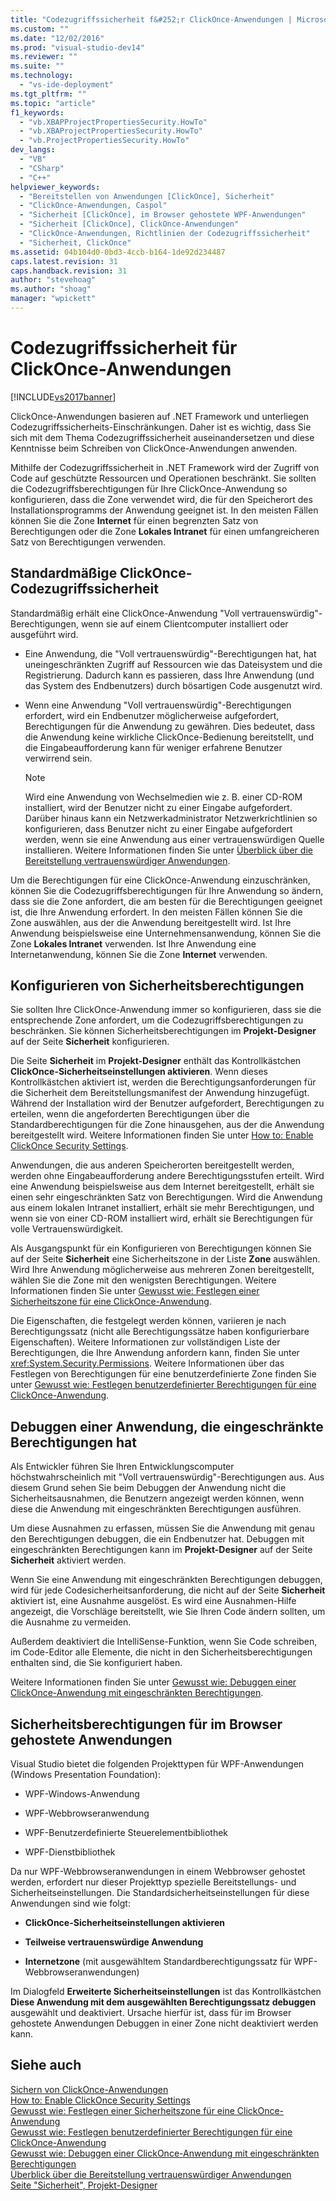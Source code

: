 ```yaml
---
title: "Codezugriffssicherheit f&#252;r ClickOnce-Anwendungen | Microsoft Docs"
ms.custom: ""
ms.date: "12/02/2016"
ms.prod: "visual-studio-dev14"
ms.reviewer: ""
ms.suite: ""
ms.technology: 
  - "vs-ide-deployment"
ms.tgt_pltfrm: ""
ms.topic: "article"
f1_keywords: 
  - "vb.XBAPProjectPropertiesSecurity.HowTo"
  - "vb.XBAProjectPropertiesSecurity.HowTo"
  - "vb.ProjectPropertiesSecurity.HowTo"
dev_langs: 
  - "VB"
  - "CSharp"
  - "C++"
helpviewer_keywords: 
  - "Bereitstellen von Anwendungen [ClickOnce], Sicherheit"
  - "ClickOnce-Anwendungen, Caspol"
  - "Sicherheit [ClickOnce], im Browser gehostete WPF-Anwendungen"
  - "Sicherheit [ClickOnce], ClickOnce-Anwendungen"
  - "ClickOnce-Anwendungen, Richtlinien der Codezugriffssicherheit"
  - "Sicherheit, ClickOnce"
ms.assetid: 04b104d0-0bd3-4ccb-b164-1de92d234487
caps.latest.revision: 31
caps.handback.revision: 31
author: "stevehoag"
ms.author: "shoag"
manager: "wpickett"
---
```

# Codezugriffssicherheit f&#252;r ClickOnce-Anwendungen
[!INCLUDE[vs2017banner](../code-quality/includes/vs2017banner.md)]

ClickOnce\-Anwendungen basieren auf .NET Framework und unterliegen Codezugriffssicherheits\-Einschränkungen. Daher ist es wichtig, dass Sie sich mit dem Thema Codezugriffssicherheit auseinandersetzen und diese Kenntnisse beim Schreiben von ClickOnce\-Anwendungen anwenden.  
  
 Mithilfe der Codezugriffssicherheit in .NET Framework wird der Zugriff von Code auf geschützte Ressourcen und Operationen beschränkt. Sie sollten die Codezugriffsberechtigungen für Ihre ClickOnce\-Anwendung so konfigurieren, dass die Zone verwendet wird, die für den Speicherort des Installationsprogramms der Anwendung geeignet ist. In den meisten Fällen können Sie die Zone **Internet** für einen begrenzten Satz von Berechtigungen oder die Zone **Lokales Intranet** für einen umfangreicheren Satz von Berechtigungen verwenden.  
  
## Standardmäßige ClickOnce\-Codezugriffssicherheit  
 Standardmäßig erhält eine ClickOnce\-Anwendung "Voll vertrauenswürdig"\-Berechtigungen, wenn sie auf einem Clientcomputer installiert oder ausgeführt wird.  
  
-   Eine Anwendung, die "Voll vertrauenswürdig"\-Berechtigungen hat, hat uneingeschränkten Zugriff auf Ressourcen wie das Dateisystem und die Registrierung. Dadurch kann es passieren, dass Ihre Anwendung \(und das System des Endbenutzers\) durch bösartigen Code ausgenutzt wird.  
  
-   Wenn eine Anwendung "Voll vertrauenswürdig"\-Berechtigungen erfordert, wird ein Endbenutzer möglicherweise aufgefordert, Berechtigungen für die Anwendung zu gewähren. Dies bedeutet, dass die Anwendung keine wirkliche ClickOnce\-Bedienung bereitstellt, und die Eingabeaufforderung kann für weniger erfahrene Benutzer verwirrend sein.  
  
    > [!NOTE]
    >  Wird eine Anwendung von Wechselmedien wie z. B. einer CD\-ROM installiert, wird der Benutzer nicht zu einer Eingabe aufgefordert. Darüber hinaus kann ein Netzwerkadministrator Netzwerkrichtlinien so konfigurieren, dass Benutzer nicht zu einer Eingabe aufgefordert werden, wenn sie eine Anwendung aus einer vertrauenswürdigen Quelle installieren. Weitere Informationen finden Sie unter [Überblick über die Bereitstellung vertrauenswürdiger Anwendungen](../deployment/trusted-application-deployment-overview.md).  
  
 Um die Berechtigungen für eine ClickOnce\-Anwendung einzuschränken, können Sie die Codezugriffsberechtigungen für Ihre Anwendung so ändern, dass sie die Zone anfordert, die am besten für die Berechtigungen geeignet ist, die Ihre Anwendung erfordert. In den meisten Fällen können Sie die Zone auswählen, aus der die Anwendung bereitgestellt wird. Ist Ihre Anwendung beispielsweise eine Unternehmensanwendung, können Sie die Zone **Lokales Intranet** verwenden. Ist Ihre Anwendung eine Internetanwendung, können Sie die Zone **Internet** verwenden.  
  
## Konfigurieren von Sicherheitsberechtigungen  
 Sie sollten Ihre ClickOnce\-Anwendung immer so konfigurieren, dass sie die entsprechende Zone anfordert, um die Codezugriffsberechtigungen zu beschränken. Sie können Sicherheitsberechtigungen im **Projekt\-Designer** auf der Seite **Sicherheit** konfigurieren.  
  
 Die Seite **Sicherheit**  im **Projekt\-Designer** enthält das Kontrollkästchen **ClickOnce\-Sicherheitseinstellungen aktivieren**. Wenn dieses Kontrollkästchen aktiviert ist, werden die Berechtigungsanforderungen für die Sicherheit dem Bereitstellungsmanifest der Anwendung hinzugefügt. Während der Installation wird der Benutzer aufgefordert, Berechtigungen zu erteilen, wenn die angeforderten Berechtigungen über die Standardberechtigungen für die Zone hinausgehen, aus der die Anwendung bereitgestellt wird. Weitere Informationen finden Sie unter [How to: Enable ClickOnce Security Settings](../deployment/how-to-enable-clickonce-security-settings.md).  
  
 Anwendungen, die aus anderen Speicherorten bereitgestellt werden, werden ohne Eingabeaufforderung andere Berechtigungsstufen erteilt. Wird eine Anwendung beispielsweise aus dem Internet bereitgestellt, erhält sie einen sehr eingeschränkten Satz von Berechtigungen. Wird die Anwendung aus einem lokalen Intranet installiert, erhält sie mehr Berechtigungen, und wenn sie von einer CD\-ROM installiert wird, erhält sie Berechtigungen für volle Vertrauenswürdigkeit.  
  
 Als Ausgangspunkt für ein Konfigurieren von Berechtigungen können Sie auf der Seite **Sicherheit** eine Sicherheitszone in der Liste **Zone** auswählen. Wird Ihre Anwendung möglicherweise aus mehreren Zonen bereitgestellt, wählen Sie die Zone mit den wenigsten Berechtigungen. Weitere Informationen finden Sie unter [Gewusst wie: Festlegen einer Sicherheitszone für eine ClickOnce\-Anwendung](../deployment/how-to-set-a-security-zone-for-a-clickonce-application.md).  
  
 Die Eigenschaften, die festgelegt werden können, variieren je nach Berechtigungssatz \(nicht alle Berechtigungssätze haben konfigurierbare Eigenschaften\). Weitere Informationen zur vollständigen Liste der Berechtigungen, die Ihre Anwendung anfordern kann, finden Sie unter <xref:System.Security.Permissions>. Weitere Informationen über das Festlegen von Berechtigungen für eine benutzerdefinierte Zone finden Sie unter [Gewusst wie: Festlegen benutzerdefinierter Berechtigungen für eine ClickOnce\-Anwendung](../deployment/how-to-set-custom-permissions-for-a-clickonce-application.md).  
  
## Debuggen einer Anwendung, die eingeschränkte Berechtigungen hat  
 Als Entwickler führen Sie Ihren Entwicklungscomputer höchstwahrscheinlich mit "Voll vertrauenswürdig"\-Berechtigungen aus. Aus diesem Grund sehen Sie beim Debuggen der Anwendung nicht die Sicherheitsausnahmen, die Benutzern angezeigt werden können, wenn diese die Anwendung mit eingeschränkten Berechtigungen ausführen.  
  
 Um diese Ausnahmen zu erfassen, müssen Sie die Anwendung mit genau den Berechtigungen debuggen, die ein Endbenutzer hat. Debuggen mit eingeschränkten Berechtigungen kann im **Projekt\-Designer** auf der Seite **Sicherheit** aktiviert werden.  
  
 Wenn Sie eine Anwendung mit eingeschränkten Berechtigungen debuggen, wird für jede Codesicherheitsanforderung, die nicht auf der Seite **Sicherheit** aktiviert ist, eine Ausnahme ausgelöst. Es wird eine Ausnahmen\-Hilfe angezeigt, die Vorschläge bereitstellt, wie Sie Ihren Code ändern sollten, um die Ausnahme zu vermeiden.  
  
 Außerdem deaktiviert die IntelliSense\-Funktion, wenn Sie Code schreiben, im Code\-Editor alle Elemente, die nicht in den Sicherheitsberechtigungen enthalten sind, die Sie konfiguriert haben.  
  
 Weitere Informationen finden Sie unter [Gewusst wie: Debuggen einer ClickOnce\-Anwendung mit eingeschränkten Berechtigungen](../deployment/how-to-debug-a-clickonce-application-with-restricted-permissions.md).  
  
## Sicherheitsberechtigungen für im Browser gehostete Anwendungen  
 Visual Studio bietet die folgenden Projekttypen für WPF\-Anwendungen \(Windows Presentation Foundation\):  
  
-   WPF\-Windows\-Anwendung  
  
-   WPF\-Webbrowseranwendung  
  
-   WPF\-Benutzerdefinierte Steuerelementbibliothek  
  
-   WPF\-Dienstbibliothek  
  
 Da nur WPF\-Webbrowseranwendungen in einem Webbrowser gehostet werden, erfordert nur dieser Projekttyp spezielle Bereitstellungs\- und Sicherheitseinstellungen. Die Standardsicherheitseinstellungen für diese Anwendungen sind wie folgt:  
  
-   **ClickOnce\-Sicherheitseinstellungen aktivieren**  
  
-   **Teilweise vertrauenswürdige Anwendung**  
  
-   **Internetzone** \(mit ausgewähltem Standardberechtigungssatz für WPF\-Webbrowseranwendungen\)  
  
 Im Dialogfeld **Erweiterte Sicherheitseinstellungen** ist das Kontrollkästchen **Diese Anwendung mit dem ausgewählten Berechtigungssatz debuggen** ausgewählt und deaktiviert. Ursache hierfür ist, dass für im Browser gehostete Anwendungen Debuggen in einer Zone nicht deaktiviert werden kann.  
  
## Siehe auch  
 [Sichern von ClickOnce\-Anwendungen](../deployment/securing-clickonce-applications.md)   
 [How to: Enable ClickOnce Security Settings](../deployment/how-to-enable-clickonce-security-settings.md)   
 [Gewusst wie: Festlegen einer Sicherheitszone für eine ClickOnce\-Anwendung](../deployment/how-to-set-a-security-zone-for-a-clickonce-application.md)   
 [Gewusst wie: Festlegen benutzerdefinierter Berechtigungen für eine ClickOnce\-Anwendung](../deployment/how-to-set-custom-permissions-for-a-clickonce-application.md)   
 [Gewusst wie: Debuggen einer ClickOnce\-Anwendung mit eingeschränkten Berechtigungen](../deployment/how-to-debug-a-clickonce-application-with-restricted-permissions.md)   
 [Überblick über die Bereitstellung vertrauenswürdiger Anwendungen](../deployment/trusted-application-deployment-overview.md)   
 [Seite "Sicherheit", Projekt\-Designer](../ide/reference/security-page-project-designer.md)